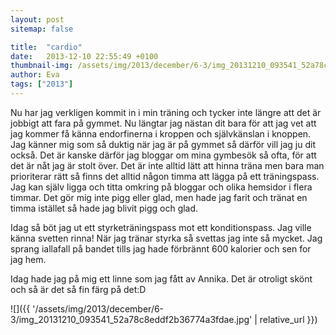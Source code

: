 ```yaml
---
layout: post
sitemap: false

title:  "cardio"
date:   2013-12-10 22:55:49 +0100
thumbnail-img: /assets/img/2013/december/6-3/img_20131210_093541_52a78c8eddf2b36774a3fdae.jpg
author: Eva
tags: ["2013"]
---
```


Nu har jag verkligen kommit in i min träning och tycker inte längre att det är jobbigt att fara på gymmet. Nu längtar jag nästan dit bara för att jag vet att jag kommer få känna endorfinerna i kroppen och självkänslan i knoppen. Jag känner mig som så duktig när jag är på gymmet så därför vill jag ju dit också.  Det är kanske därför jag bloggar om mina gymbesök så ofta, för att det är nåt jag är stolt över. Det är inte alltid lätt att hinna träna men bara man prioriterar rätt så finns det alltid någon timma att lägga på ett träningspass.  Jag kan själv ligga och titta omkring på bloggar och olika hemsidor i flera timmar. Det gör mig inte pigg eller glad, men hade jag farit och tränat en timma istället så hade jag blivit pigg och glad.  

Idag så böt jag ut ett styrketräningspass mot ett konditionspass. Jag ville känna svetten rinna! När jag tränar styrka så svettas jag inte så mycket.  Jag sprang iallafall på bandet tills jag hade förbrännt 600 kalorier och sen for jag hem. 

Idag hade jag på mig ett linne som jag fått av Annika. Det är otroligt skönt och så är det så fin färg på det:D

![]({{ '/assets/img/2013/december/6-3/img_20131210_093541_52a78c8eddf2b36774a3fdae.jpg'  | relative_url }})

